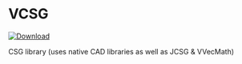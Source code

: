 # VCSG

[ ![Download](https://api.bintray.com/packages/miho/JCSG/VCSG/images/download.svg) ](https://bintray.com/miho/JCSG/VCSG/_latestVersion)

CSG library (uses native CAD libraries as well as JCSG &amp; VVecMath)
